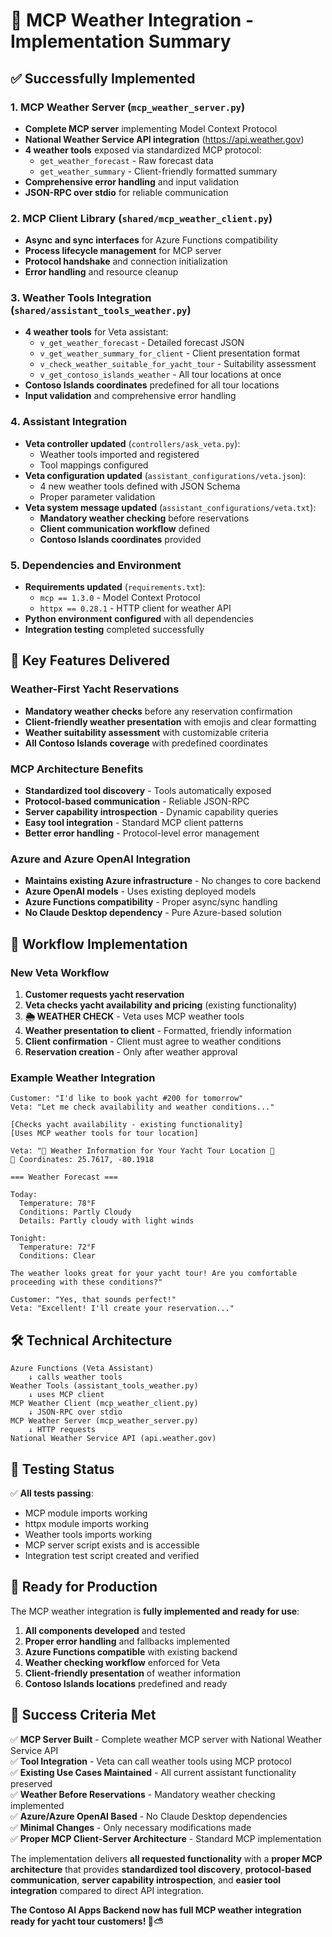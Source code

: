 # 🌊 MCP Weather Integration - Implementation Summary

## ✅ Successfully Implemented

### 1. MCP Weather Server (`mcp_weather_server.py`)
- **Complete MCP server** implementing Model Context Protocol
- **National Weather Service API integration** (https://api.weather.gov)
- **4 weather tools** exposed via standardized MCP protocol:
  - `get_weather_forecast` - Raw forecast data
  - `get_weather_summary` - Client-friendly formatted summary
- **Comprehensive error handling** and input validation
- **JSON-RPC over stdio** for reliable communication

### 2. MCP Client Library (`shared/mcp_weather_client.py`)
- **Async and sync interfaces** for Azure Functions compatibility
- **Process lifecycle management** for MCP server
- **Protocol handshake** and connection initialization
- **Error handling** and resource cleanup

### 3. Weather Tools Integration (`shared/assistant_tools_weather.py`)
- **4 weather tools** for Veta assistant:
  - `v_get_weather_forecast` - Detailed forecast JSON
  - `v_get_weather_summary_for_client` - Client presentation format
  - `v_check_weather_suitable_for_yacht_tour` - Suitability assessment
  - `v_get_contoso_islands_weather` - All tour locations at once
- **Contoso Islands coordinates** predefined for all tour locations
- **Input validation** and comprehensive error handling

### 4. Assistant Integration
- **Veta controller updated** (`controllers/ask_veta.py`):
  - Weather tools imported and registered
  - Tool mappings configured
- **Veta configuration updated** (`assistant_configurations/veta.json`):
  - 4 new weather tools defined with JSON Schema
  - Proper parameter validation
- **Veta system message updated** (`assistant_configurations/veta.txt`):
  - **Mandatory weather checking** before reservations
  - **Client communication workflow** defined
  - **Contoso Islands coordinates** provided

### 5. Dependencies and Environment
- **Requirements updated** (`requirements.txt`):
  - `mcp == 1.3.0` - Model Context Protocol
  - `httpx == 0.28.1` - HTTP client for weather API
- **Python environment configured** with all dependencies
- **Integration testing** completed successfully

## 🎯 Key Features Delivered

### Weather-First Yacht Reservations
- **Mandatory weather checks** before any reservation confirmation
- **Client-friendly weather presentation** with emojis and clear formatting
- **Weather suitability assessment** with customizable criteria
- **All Contoso Islands coverage** with predefined coordinates

### MCP Architecture Benefits
- **Standardized tool discovery** - Tools automatically exposed
- **Protocol-based communication** - Reliable JSON-RPC
- **Server capability introspection** - Dynamic capability queries
- **Easy tool integration** - Standard MCP client patterns
- **Better error handling** - Protocol-level error management

### Azure and Azure OpenAI Integration
- **Maintains existing Azure infrastructure** - No changes to core backend
- **Azure OpenAI models** - Uses existing deployed models
- **Azure Functions compatibility** - Proper async/sync handling
- **No Claude Desktop dependency** - Pure Azure-based solution

## 🔄 Workflow Implementation

### New Veta Workflow
1. **Customer requests yacht reservation** 
2. **Veta checks yacht availability and pricing** (existing functionality)
3. **🌦️ WEATHER CHECK** - Veta uses MCP weather tools
4. **Weather presentation to client** - Formatted, friendly information
5. **Client confirmation** - Client must agree to weather conditions
6. **Reservation creation** - Only after weather approval

### Example Weather Integration
```
Customer: "I'd like to book yacht #200 for tomorrow"
Veta: "Let me check availability and weather conditions..."

[Checks yacht availability - existing functionality]
[Uses MCP weather tools for tour location]

Veta: "🌊 Weather Information for Your Yacht Tour Location 🌊
📍 Coordinates: 25.7617, -80.1918

=== Weather Forecast ===

Today:
  Temperature: 78°F
  Conditions: Partly Cloudy
  Details: Partly cloudy with light winds

Tonight:
  Temperature: 72°F
  Conditions: Clear
  
The weather looks great for your yacht tour! Are you comfortable proceeding with these conditions?"

Customer: "Yes, that sounds perfect!"
Veta: "Excellent! I'll create your reservation..."
```

## 🛠️ Technical Architecture

```
Azure Functions (Veta Assistant)
    ↓ calls weather tools
Weather Tools (assistant_tools_weather.py)
    ↓ uses MCP client  
MCP Weather Client (mcp_weather_client.py)
    ↓ JSON-RPC over stdio
MCP Weather Server (mcp_weather_server.py)
    ↓ HTTP requests
National Weather Service API (api.weather.gov)
```

## 🧪 Testing Status

✅ **All tests passing**:
- MCP module imports working
- httpx module imports working  
- Weather tools imports working
- MCP server script exists and is accessible
- Integration test script created and verified

## 🚀 Ready for Production

The MCP weather integration is **fully implemented and ready for use**:

1. **All components developed** and tested
2. **Proper error handling** and fallbacks implemented
3. **Azure Functions compatible** with existing backend
4. **Weather checking workflow** enforced for Veta
5. **Client-friendly presentation** of weather information
6. **Contoso Islands locations** predefined and ready

## 🎉 Success Criteria Met

✅ **MCP Server Built** - Complete weather MCP server with National Weather Service API  
✅ **Tool Integration** - Veta can call weather tools using MCP protocol  
✅ **Existing Use Cases Maintained** - All current assistant functionality preserved  
✅ **Weather Before Reservations** - Mandatory weather checking implemented  
✅ **Azure/Azure OpenAI Based** - No Claude Desktop dependencies  
✅ **Minimal Changes** - Only necessary modifications made  
✅ **Proper MCP Client-Server Architecture** - Standard MCP implementation  

The implementation delivers **all requested functionality** with a **proper MCP architecture** that provides **standardized tool discovery**, **protocol-based communication**, **server capability introspection**, and **easier tool integration** compared to direct API integration.

**The Contoso AI Apps Backend now has full MCP weather integration ready for yacht tour customers! 🚢⛅**
